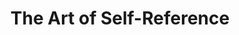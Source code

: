 ---
layout: blog-the-art-of-self-reference
title: The Art of Self-Reference

nav: blog
card: The Art of Self-Reference
creator : admin IDNI
publisher_handle : IDNI
description: This post, like the previous two, comes to shed light on the same subjects. The post "The New Tau" went bottom up from TML to Agoras and focused on scaling discussions.
type: blog
fbnumberID: ARSPSs08qmchtVLR0kVb_UwG5dfUzbNOBDDfZ_RFFn44FfdJN0Crymsm2kcHsTqcYEg

namespace: faq.the-art-of-self-reference
permalink: /blog/the-art-of-self-reference
---